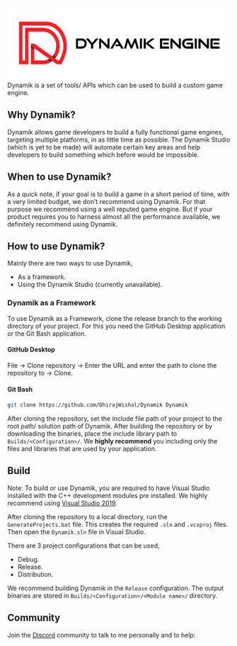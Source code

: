 ![Dynamik Logo](https://github.com/DhirajWishal/Dynamik/blob/new-architecture/Dependencies/Assets/icons/Samples/DynamikL.png)
Dynamik is a set of tools/ APIs which can be used to build a custom game engine. 

## Why Dynamik?
Dynamik allows game developers to build a fully functional game engines, targeting multiple platforms, in as little time as possible. The Dynamik Studio (which is yet to be made) will automate certain key areas and help developers to build something which before would be impossible.

## When to use Dynamik?
As a quick note, if your goal is to build a game in a short period of time, with a very limited budget, we don't recommend using Dynamik. For that purpose we recommend using a well reputed game engine. 
But if your product requires you to harness almost all the performance available, we definitely recommend using Dynamik. 

## How to use Dynamik?
Mainly there are two ways to use Dynamik,
- As a framework.
- Using the Dynamik Studio (currently unavailable).

### Dynamik as a Framework
To use Dynamik as a Framework, clone the release branch to the working directory of your project.
For this you need the GitHub Desktop application or the Git Bash application.

#### GitHub Desktop
File -> Clone repository -> Enter the URL and enter the path to clone the repository to -> Clone.

#### Git Bash
```bash
git clone https://github.com/DhirajWishal/Dynamik Dynamik
```

After cloning the repository, set the include file path of your project to the root path/ solution path of Dynamik. After building the repository or by downloading the binaries, place the include library path to `Builds/<Configuration>/`.  We **highly recommend** you including only the files and libraries that are used by your application.

## Build
Note: To build or use Dynamik, you are required to have Visual Studio installed with the C++ development modules pre installed. We highly recommend using [Visual Studio 2019](https://visualstudio.microsoft.com/vs/).

After cloning the repository to a local directory, run the `GenerateProjects.bat` file. This creates the required `.sln` and `.vcxproj` files. Then open the `Dynamik.sln` file in Visual Studio.

There are 3 project configurations that can be used,
- Debug.
- Release.
- Distribution.

We recommend building Dynamik in the `Release` configuration. The output binaries are stored in `Builds/<Configuration>/<Module name>/` directory.

##  Community 
 Join the [Discord](https://discord.gg/Tw5pQns) community to talk to me personally and to help:
